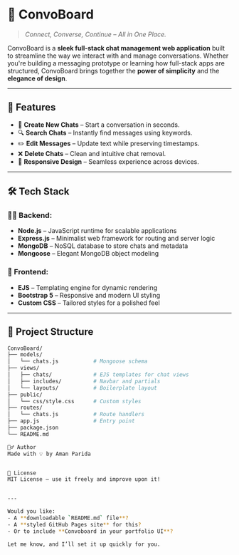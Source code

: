 # 💬 ConvoBoard

> _Connect, Converse, Continue – All in One Place._

ConvoBoard is a **sleek full-stack chat management web application** built to streamline the way we interact with and manage conversations. Whether you're building a messaging prototype or learning how full-stack apps are structured, ConvoBoard brings together the **power of simplicity** and the **elegance of design**.

---

## 🚀 Features

- 📝 **Create New Chats** – Start a conversation in seconds.
- 🔍 **Search Chats** – Instantly find messages using keywords.
- ✏️ **Edit Messages** – Update text while preserving timestamps.
- ❌ **Delete Chats** – Clean and intuitive chat removal.
- 📱 **Responsive Design** – Seamless experience across devices.

---

## 🛠 Tech Stack

### 👨‍💻 Backend:
- **Node.js** – JavaScript runtime for scalable applications
- **Express.js** – Minimalist web framework for routing and server logic
- **MongoDB** – NoSQL database to store chats and metadata
- **Mongoose** – Elegant MongoDB object modeling

### 🎨 Frontend:
- **EJS** – Templating engine for dynamic rendering
- **Bootstrap 5** – Responsive and modern UI styling
- **Custom CSS** – Tailored styles for a polished feel

---

## 🧱 Project Structure

```bash
ConvoBoard/
├── models/
│   └── chats.js           # Mongoose schema
├── views/
│   ├── chats/             # EJS templates for chat views
│   ├── includes/          # Navbar and partials
│   └── layouts/           # Boilerplate layout
├── public/
│   └── css/style.css      # Custom styles
├── routes/
│   └── chats.js           # Route handlers
├── app.js                 # Entry point
├── package.json
└── README.md

🙋‍♂️ Author
Made with 💡 by Aman Parida


📄 License
MIT License – use it freely and improve upon it!


---

Would you like:
- A **downloadable `README.md` file**?
- A **styled GitHub Pages site** for this?
- Or to include **Convoboard in your portfolio UI**?

Let me know, and I’ll set it up quickly for you.
